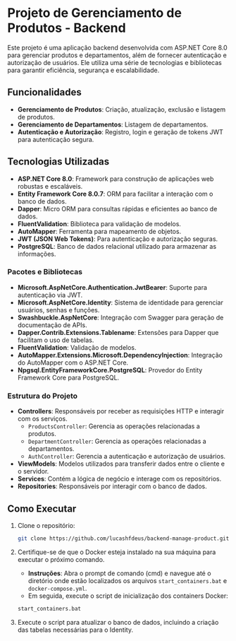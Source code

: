 # Projeto de Gerenciamento de Produtos - Backend

Este projeto é uma aplicação backend desenvolvida com ASP.NET Core 8.0 para gerenciar produtos e departamentos,
além de fornecer autenticação e autorização de usuários.
Ele utiliza uma série de tecnologias e bibliotecas para garantir eficiência, segurança e escalabilidade.

## Funcionalidades

- **Gerenciamento de Produtos**: Criação, atualização, exclusão e listagem de produtos.
- **Gerenciamento de Departamentos**: Listagem de departamentos.
- **Autenticação e Autorização**: Registro, login e geração de tokens JWT para autenticação segura.

## Tecnologias Utilizadas

- **ASP.NET Core 8.0**: Framework para construção de aplicações web robustas e escaláveis.
- **Entity Framework Core 8.0.7**: ORM para facilitar a interação com o banco de dados.
- **Dapper**: Micro ORM para consultas rápidas e eficientes ao banco de dados.
- **FluentValidation**: Biblioteca para validação de modelos.
- **AutoMapper**: Ferramenta para mapeamento de objetos.
- **JWT (JSON Web Tokens)**: Para autenticação e autorização seguras.
- **PostgreSQL**: Banco de dados relacional utilizado para armazenar as informações.

### Pacotes e Bibliotecas

- **Microsoft.AspNetCore.Authentication.JwtBearer**: Suporte para autenticação via JWT.
- **Microsoft.AspNetCore.Identity**: Sistema de identidade para gerenciar usuários, senhas e funções.
- **Swashbuckle.AspNetCore**: Integração com Swagger para geração de documentação de APIs.
- **Dapper.Contrib.Extensions.Tablename**: Extensões para Dapper que facilitam o uso de tabelas.
- **FluentValidation**: Validação de modelos.
- **AutoMapper.Extensions.Microsoft.DependencyInjection**: Integração do AutoMapper com o ASP.NET Core.
- **Npgsql.EntityFrameworkCore.PostgreSQL**: Provedor do Entity Framework Core para PostgreSQL.

### Estrutura do Projeto

- **Controllers**: Responsáveis por receber as requisições HTTP e interagir com os serviços.
  - `ProductsController`: Gerencia as operações relacionadas a produtos.
  - `DepartmentController`: Gerencia as operações relacionadas a departamentos.
  - `AuthController`: Gerencia a autenticação e autorização de usuários.
- **ViewModels**: Modelos utilizados para transferir dados entre o cliente e o servidor.
- **Services**: Contém a lógica de negócio e interage com os repositórios.
- **Repositories**: Responsáveis por interagir com o banco de dados.

## Como Executar

1. Clone o repositório:
   ```bash
   git clone https://github.com/lucashfdeus/backend-manage-product.git

2. Certifique-se de que o Docker esteja instalado na sua máquina para executar o próximo comando.
   - **Instruções**: Abra o prompt de comando (cmd) e navegue até o diretório onde estão localizados os arquivos `start_containers.bat` e `docker-compose.yml`.
   -  Em seguida, execute o script de inicialização dos containers Docker:
     ```bash
     start_containers.bat
     ```

3. Execute o script para atualizar o banco de dados, incluindo a criação das tabelas necessárias para o Identity.


